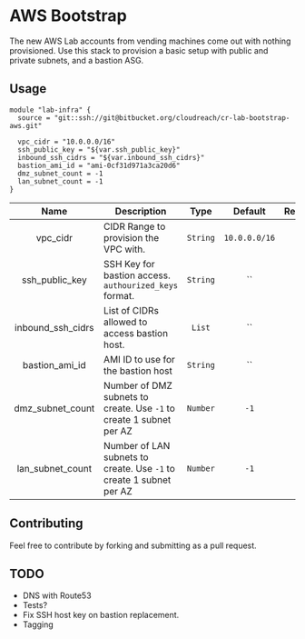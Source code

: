 # AWS Bootstrap

The new AWS Lab accounts from vending machines come out with nothing provisioned. Use this stack to provision a basic setup with public and private subnets, and a bastion ASG.

## Usage
```
module "lab-infra" {
  source = "git::ssh://git@bitbucket.org/cloudreach/cr-lab-bootstrap-aws.git"

  vpc_cidr = "10.0.0.0/16"
  ssh_public_key = "${var.ssh_public_key}"
  inbound_ssh_cidrs = "${var.inbound_ssh_cidrs}"
  bastion_ami_id = "ami-0cf31d971a3ca20d6"
  dmz_subnet_count = -1
  lan_subnet_count = -1
}

```
|Name|Description|Type|Default|Required|
|:--:|-----------|:--:|:-----:|:------:|
| vpc_cidr | CIDR Range to provision the VPC with. | `String` | `10.0.0.0/16` | no |
| ssh_public_key | SSH Key for bastion access. `authourized_keys` format. | `String` | `` | yes |
| inbound_ssh_cidrs | List of CIDRs allowed to access bastion host. | `List` | `` | no |
| bastion_ami_id | AMI ID to use for the bastion host | `String` | `` | yes |
| dmz_subnet_count | Number of DMZ subnets to create. Use `-1` to create 1 subnet per AZ | `Number` | `-1` | no|
| lan_subnet_count | Number of LAN subnets to create. Use `-1` to create 1 subnet per AZ | `Number` | `-1` | no|


## Contributing
Feel free to contribute by forking and submitting as a pull request.

## TODO
* DNS with Route53
* Tests?
* Fix SSH host key on bastion replacement.
* Tagging

